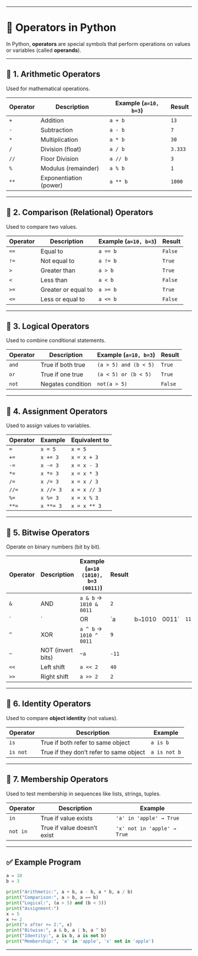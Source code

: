 
---

# 🐍 Operators in Python

In Python, **operators** are special symbols that perform operations on values or variables (called **operands**).

---

## 🔹 1. Arithmetic Operators

Used for mathematical operations.

| Operator | Description            | Example (`a=10, b=3`) | Result  |
| -------- | ---------------------- | --------------------- | ------- |
| `+`      | Addition               | `a + b`               | `13`    |
| `-`      | Subtraction            | `a - b`               | `7`     |
| `*`      | Multiplication         | `a * b`               | `30`    |
| `/`      | Division (float)       | `a / b`               | `3.333` |
| `//`     | Floor Division         | `a // b`              | `3`     |
| `%`      | Modulus (remainder)    | `a % b`               | `1`     |
| `**`     | Exponentiation (power) | `a ** b`              | `1000`  |

---

## 🔹 2. Comparison (Relational) Operators

Used to compare two values.

| Operator | Description         | Example (`a=10, b=3`) | Result  |
| -------- | ------------------- | --------------------- | ------- |
| `==`     | Equal to            | `a == b`              | `False` |
| `!=`     | Not equal to        | `a != b`              | `True`  |
| `>`      | Greater than        | `a > b`               | `True`  |
| `<`      | Less than           | `a < b`               | `False` |
| `>=`     | Greater or equal to | `a >= b`              | `True`  |
| `<=`     | Less or equal to    | `a <= b`              | `False` |

---

## 🔹 3. Logical Operators

Used to combine conditional statements.

| Operator | Description       | Example (`a=10, b=3`) | Result  |
| -------- | ----------------- | --------------------- | ------- |
| `and`    | True if both true | `(a > 5) and (b < 5)` | `True`  |
| `or`     | True if one true  | `(a < 5) or (b < 5)`  | `True`  |
| `not`    | Negates condition | `not(a > 5)`          | `False` |

---

## 🔹 4. Assignment Operators

Used to assign values to variables.

| Operator | Example   | Equivalent to |
| -------- | --------- | ------------- |
| `=`      | `x = 5`   | `x = 5`       |
| `+=`     | `x += 3`  | `x = x + 3`   |
| `-=`     | `x -= 3`  | `x = x - 3`   |
| `*=`     | `x *= 3`  | `x = x * 3`   |
| `/=`     | `x /= 3`  | `x = x / 3`   |
| `//=`    | `x //= 3` | `x = x // 3`  |
| `%=`     | `x %= 3`  | `x = x % 3`   |
| `**=`    | `x **= 3` | `x = x ** 3`  |

---

## 🔹 5. Bitwise Operators

Operate on binary numbers (bit by bit).

| Operator | Description       | Example (`a=10 (1010), b=3 (0011)`) | Result |          |        |      |
| -------- | ----------------- | ----------------------------------- | ------ | -------- | ------ | ---- |
| `&`      | AND               | `a & b` → `1010 & 0011`             | `2`    |          |        |      |
| \`       | \`                | OR                                  | \`a    | b`→`1010 | 0011\` | `11` |
| `^`      | XOR               | `a ^ b` → `1010 ^ 0011`             | `9`    |          |        |      |
| `~`      | NOT (invert bits) | `~a`                                | `-11`  |          |        |      |
| `<<`     | Left shift        | `a << 2`                            | `40`   |          |        |      |
| `>>`     | Right shift       | `a >> 2`                            | `2`    |          |        |      |

---

## 🔹 6. Identity Operators

Used to compare **object identity** (not values).

| Operator | Description                             | Example      |
| -------- | --------------------------------------- | ------------ |
| `is`     | True if both refer to same object       | `a is b`     |
| `is not` | True if they don’t refer to same object | `a is not b` |

---

## 🔹 7. Membership Operators

Used to test membership in sequences like lists, strings, tuples.

| Operator | Description                 | Example                     |
| -------- | --------------------------- | --------------------------- |
| `in`     | True if value exists        | `'a' in 'apple' → True`     |
| `not in` | True if value doesn’t exist | `'x' not in 'apple' → True` |

---

## ✅ Example Program

```python
a = 10
b = 3

print("Arithmetic:", a + b, a - b, a * b, a / b)
print("Comparison:", a > b, a == b)
print("Logical:", (a > 5) and (b < 5))
print("Assignment:")
x = 5
x += 2
print("x after += 2:", x)
print("Bitwise:", a & b, a | b, a ^ b)
print("Identity:", a is b, a is not b)
print("Membership:", 'a' in 'apple', 'x' not in 'apple')
```

---


